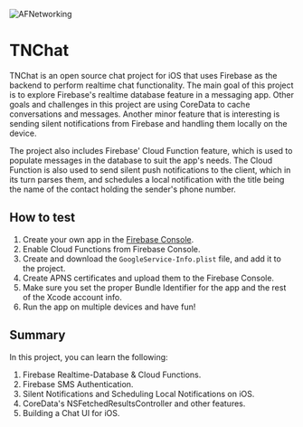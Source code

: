 <p>
  <img src="../master/iOS/TNChat/Assets.xcassets/AppIcon.appiconset/Icon-App-60x60%403x.png" alt="AFNetworking" title="AFNetworking">
</p>

# TNChat

TNChat is an open source chat project for iOS that uses Firebase as the backend to perform realtime chat functionality.
The main goal of this project is to explore Firebase's realtime database feature in a messaging app.
Other goals and challenges in this project are using CoreData to cache conversations and messages.
Another minor feature that is interesting is sending silent notifications from Firebase and handling them locally on the device.

The project also includes Firebase' Cloud Function feature, which is used to populate messages in the database to suit the app's needs.
The Cloud Function is also used to send silent push notifications to the client, which in its turn parses them, and schedules a local notification with the title being the name of the contact holding the sender's phone number.

## How to test
1. Create your own app in the [Firebase Console](https://console.firebase.google.com).
2. Enable Cloud Functions from Firebase Console.
3. Create and download the `GoogleService-Info.plist` file, and add it to the project.
4. Create APNS certificates and upload them to the Firebase Console.
5. Make sure you set the proper Bundle Identifier for the app and the rest of the Xcode account info.
6. Run the app on multiple devices and have fun!

## Summary
In this project, you can learn the following:
1. Firebase Realtime-Database & Cloud Functions.
2. Firebase SMS Authentication.
3. Silent Notifications and Scheduling Local Notifications on iOS.
4. CoreData's NSFetchedResultsController and other features.
5. Building a Chat UI for iOS.
